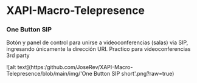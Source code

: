 # XAPI-Macro-Telepresence
### One Button SIP
Botón y panel de control para unirse a videoconferencias (salas) via SIP, ingresando únicamente la dirección URI.
Practico para videoconferencias 3rd party 

![alt text](https:/github.com/JoseRev/XAPI-Macro-Telepresence/blob/main/img/'One Button SIP short'.png?raw=true)
